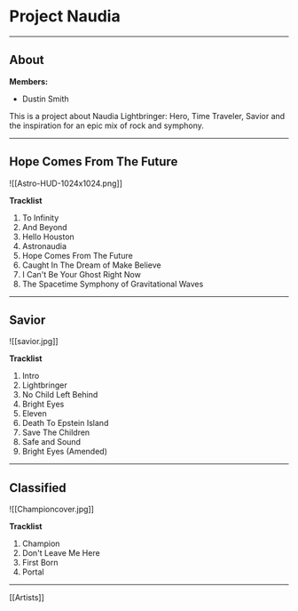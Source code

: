 # Project Naudia

---

## About

**Members:** 

- Dustin Smith

This is a project about Naudia Lightbringer: Hero, Time Traveler, Savior and the inspiration for an epic mix of rock and symphony.

---
## Hope Comes From The Future

![[Astro-HUD-1024x1024.png]]

**Tracklist**

1. To Infinity
2. And Beyond
3. Hello Houston
4. Astronaudia
5. Hope Comes From The Future
6. Caught In The Dream of Make Believe
7. I Can't Be Your Ghost Right Now
8. The Spacetime Symphony of Gravitational Waves

---

## Savior

![[savior.jpg]]

**Tracklist**

1. Intro
2. Lightbringer
3. No Child Left Behind
4. Bright Eyes
5. Eleven
6. Death To Epstein Island
7. Save The Children
8. Safe and Sound
9. Bright Eyes (Amended)

---

## Classified

![[Championcover.jpg]]

**Tracklist**

1. Champion
2. Don't Leave Me Here
3. First Born
4. Portal

---

[[Artists]]